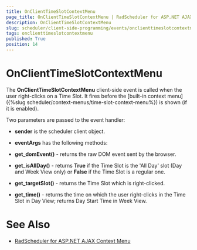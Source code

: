 ```yaml
---
title: OnClientTimeSlotContextMenu
page_title: OnClientTimeSlotContextMenu | RadScheduler for ASP.NET AJAX Documentation
description: OnClientTimeSlotContextMenu
slug: scheduler/client-side-programming/events/onclienttimeslotcontextmenu
tags: onclienttimeslotcontextmenu
published: True
position: 14
---
```


# OnClientTimeSlotContextMenu



The **OnClientTimeSlotContextMenu** client-side event is called when the user right-clicks on a Time Slot. It fires before the [built-in context menu]({%slug scheduler/context-menus/time-slot-context-menu%}) is shown (if it is enabled).

Two parameters are passed to the event handler:

* **sender** is the scheduler client object.

* **eventArgs** has the following methods:

* **get_domEvent()** - returns the raw DOM event sent by the browser.

* **get_isAllDay()** - returns **True** if the Time Slot is the 'All Day' slot (Day and Week View only) or **False** if the Time Slot is a regular one.

* **get_targetSlot()** - returns the Time Slot which is right-clicked.

* **get_time()** - returns the time on which the user right-clicks in the Time Slot in Day View; returns Day Start Time in Week View.

# See Also

 * [RadScheduler for ASP.NET AJAX Context Menu](http://demos.telerik.com/aspnet-ajax/Scheduler/Examples/ContextMenu/DefaultCS.aspx)
